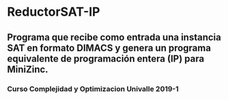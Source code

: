 # ReductorSAT-IP

## Programa que recibe como entrada una instancia SAT en formato DIMACS y genera un programa equivalente de programación entera (IP) para MiniZinc.   


### Curso Complejidad y Optimizacion Univalle 2019-1